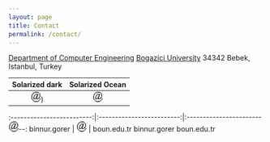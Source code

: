 ```yaml
---
layout: page
title: Contact
permalink: /contact/
---
```


[Department of Computer Engineering](http://cmpe.boun.edu.tr/) [Bogazici University](http://www.boun.edu.tr/) 34342 Bebek, Istanbul, Turkey

Solarized dark             |  Solarized Ocean
:-------------------------:|:-------------------------:
<img src="/images/at.gif" width="20" height="20">)  |  <img src="/images/at.gif" width="20" height="20">
        
:-------------------------:|:-------------------------:|:-------------------------:
binnur.gorer  |  <img src="/images/at.gif" width="20" height="20">  |  boun.edu.tr
binnur.gorer <img align="left" src="/images/at.gif" width="20" height="20"> boun.edu.tr
